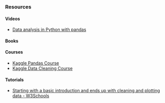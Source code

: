 ### Resources

#### Videos
- [Data analysis in Python with pandas](https://www.youtube.com/playlist?list=PL5-da3qGB5ICCsgW1MxlZ0Hq8LL5U3u9y)



#### Books


#### Courses
- [Kaggle Pandas Course](https://www.kaggle.com/learn/pandas)
- [Kaggle Data Cleaning Course](https://www.kaggle.com/learn/data-cleaning)

#### Tutorials
- [Starting with a basic introduction and ends up with cleaning and plotting data - W3Schools](https://www.w3schools.com/python/pandas/default.asp)